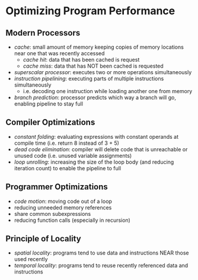 # Optimizing Program Performance

## Modern Processors

- *cache*: small amount of memory keeping copies of memory locations near one that was recently accessed
  - *cache hit*: data that has been cached is request
  - *cache miss*: data that has NOT been cached is requested
- *superscalar processor*: executes two or more operations simultaneously
- *instruction pipelining*: executing parts of multiple instructions simultaneously
  - i.e. decoding one instruction while loading another one from memory
- *branch prediction*: processor predicts which way a branch will go, enabling pipeline to stay full

## Compiler Optimizations

- *constant folding*: evaluating expressions with constant operands at compile time (i.e. return 8 instead of 3 + 5)
- *dead code elimination*: compiler will delete code that is unreachable or unused code (i.e. unused variable assignments)
- *loop unrolling*: increasing the size of the loop body (and reducing iteration count) to enable the pipeline to full

## Programmer Optimizations

- *code motion*: moving code out of a loop
- reducing unneeded memory references 
- share common subexpressions
- reducing function calls (especially in recursion)

## Principle of Locality

- *spatial locality*: programs tend to use data and instructions NEAR those used recently
- *temporal locality*: programs tend to reuse recently referenced data and instructions
